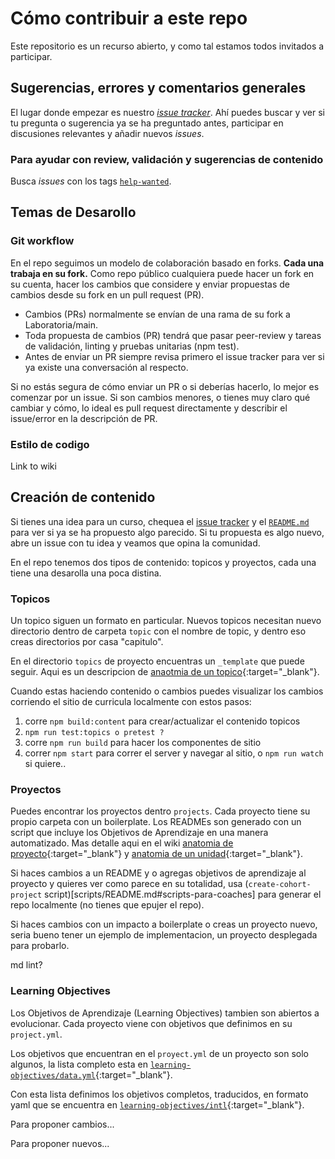 # Cómo contribuir a este repo

Este repositorio es un recurso abierto, y como tal estamos todos invitados a
participar. 

## Sugerencias, errores y comentarios generales

El lugar donde empezar es nuestro
[_issue tracker_](https://github.com/Laboratoria/bootcamp/issues). Ahí
puedes buscar y ver si tu pregunta o sugerencia ya se ha preguntado antes,
participar en discusiones relevantes y añadir nuevos _issues_.

### Para ayudar con review, validación y sugerencias de contenido

Busca _issues_ con los tags [`help-wanted`](https://github.com/Laboratoria/bootcamp/issues?q=is%3Aissue+is%3Aopen+label%3A%22help+wanted%22).

## Temas de Desarollo 

### Git workflow

En el repo seguimos un modelo de colaboración basado en forks.
__Cada una trabaja en su fork.__ Como repo público cualquiera puede
hacer un fork en su cuenta, hacer los cambios que considere y enviar
propuestas de cambios desde su fork en un pull request (PR).

* Cambios (PRs) normalmente se envían de una rama de su fork a Laboratoria/main.
* Toda propuesta de cambios (PR) tendrá que pasar peer-review y tareas de validación,
  linting y pruebas unitarias (npm test).
* Antes de enviar un PR siempre revisa primero el issue tracker para ver si ya existe
  una conversación al respecto.

Si no estás segura de cómo enviar un PR o si deberías hacerlo, lo mejor es comenzar
por un issue.
Si son cambios menores, o tienes muy claro qué cambiar y cómo,
lo ideal es pull request directamente y describir el issue/error
en la descripción de PR.

### Estilo de codigo

Link to wiki

## Creación de contenido

Si tienes una idea para un curso, chequea el
[issue tracker](https://github.com/Laboratoria/bootcamp/issues) y el
[`README.md`](README.md) para ver si ya se ha propuesto algo parecido. Si tu
propuesta es algo nuevo, abre un issue con tu idea y veamos que opina la
comunidad.

En el repo tenemos dos tipos de contenido: topicos y proyectos, cada una tiene
una desarolla una poca distina.

### Topicos

Un topico siguen un formato en particular. Nuevos topicos necesitan nuevo directorio
dentro de carpeta `topic` con el nombre de topic, y dentro eso creas directorios por casa "capitulo".

En el directorio `topics` de proyecto encuentras un `_template` que puede seguir. 
Aqui es un descripcion de [anaotmia de un topico](https://github.com/Laboratoria/bootcamp/wiki/Anatom%C3%ADa-de-un-t%C3%B3pico){:target="_blank"}.

Cuando estas haciendo contenido o cambios puedes visualizar los cambios corriendo el sitio
de curricula localmente con estos pasos:

1. corre `npm build:content` para crear/actualizar el contenido topicos
2. `npm run test:topics o pretest ?`
3. corre `npm run build` para hacer los componentes de sitio
4. correr `npm start` para correr el server y navegar al sitio, o `npm run watch` si quiere..
    

### Proyectos

Puedes encontrar los proyectos dentro `projects`. Cada proyecto tiene su propio carpeta con un 
boilerplate. Los READMEs son generado con un script que incluye los Objetivos de Aprendizaje 
en una manera automatizado. Mas detalle aqui en el wiki
[anatomia de proyecto](https://github.com/Laboratoria/bootcamp/wiki/Anatom%C3%ADa-de-un-proyecto){:target="_blank"}
y [anatomia de un unidad](https://github.com/Laboratoria/bootcamp/wiki/Anatom%C3%ADa-de-una-unidad){:target="_blank"}.

Si haces cambios a un README y o agregas objetivos de aprendizaje al proyecto 
y quieres ver como parece en su totalidad,
usa (`create-cohort-project` script)[scripts/README.md#scripts-para-coaches] para generar
el repo localmente (no tienes que epujer el repo).

Si haces cambios con un impacto a boilerplate o creas un proyecto nuevo,
seria bueno tener un ejemplo de implementacion, un proyecto desplegada para probarlo.

md lint?

### Learning Objectives 

Los Objetivos de Aprendizaje (Learning Objectives) tambien son abiertos a evolucionar.
Cada proyecto viene con objetivos que definimos en su `project.yml`.

Los objetivos que encuentran en el `proyect.yml` de un proyecto son solo algunos,
la lista completo esta en [`learning-objectives/data.yml`](./src/learning-objectives.data.yml){:target="_blank"}.
 
 Con esta lista definimos los objetivos completos, traducidos, en formato yaml
 que se encuentra en [`learning-objectives/intl`](./src/learning-objectives.data.yml){:target="_blank"}.

 Para proponer cambios...

 Para proponer nuevos...



